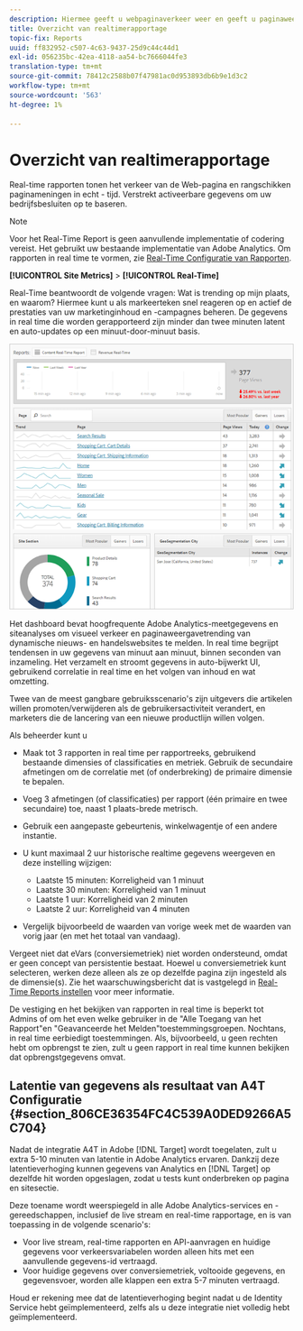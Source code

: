 ```yaml
---
description: Hiermee geeft u webpaginaverkeer weer en geeft u paginaweergaven in real-time weer. Verstrekt activeerbare gegevens om uw bedrijfsbesluiten op te baseren.
title: Overzicht van realtimerapportage
topic-fix: Reports
uuid: ff832952-c507-4c63-9437-25d9c44c44d1
exl-id: 056235bc-42ea-4118-aa54-bc7666044fe3
translation-type: tm+mt
source-git-commit: 78412c2588b07f47981ac0d953893db6b9e1d3c2
workflow-type: tm+mt
source-wordcount: '563'
ht-degree: 1%

---
```


# Overzicht van realtimerapportage

Real-time rapporten tonen het verkeer van de Web-pagina en rangschikken paginameningen in echt - tijd. Verstrekt activeerbare gegevens om uw bedrijfsbesluiten op te baseren.

>[!NOTE]
>
>Voor het Real-Time Report is geen aanvullende implementatie of codering vereist. Het gebruikt uw bestaande implementatie van Adobe Analytics. Om rapporten in real time te vormen, zie [Real-Time Configuratie van Rapporten](/help/components/c-real-time-reporting/t-realtime-admin.md).

**[!UICONTROL Site Metrics]** > **[!UICONTROL Real-Time]**

Real-Time beantwoordt de volgende vragen: Wat is trending op mijn plaats, en waarom? Hiermee kunt u als markeerteken snel reageren op en actief de prestaties van uw marketinginhoud en -campagnes beheren. De gegevens in real time die worden gerapporteerd zijn minder dan twee minuten latent en auto-updates op een minuut-door-minuut basis.

![](assets/report-realtime.png)

Het dashboard bevat hoogfrequente Adobe Analytics-meetgegevens en siteanalyses om visueel verkeer en paginaweergavetrending van dynamische nieuws- en handelswebsites te melden. In real time begrijpt tendensen in uw gegevens van minuut aan minuut, binnen seconden van inzameling. Het verzamelt en stroomt gegevens in auto-bijwerkt UI, gebruikend correlatie in real time en het volgen van inhoud en wat omzetting.

Twee van de meest gangbare gebruiksscenario&#39;s zijn uitgevers die artikelen willen promoten/verwijderen als de gebruikersactiviteit verandert, en marketers die de lancering van een nieuwe productlijn willen volgen.

Als beheerder kunt u

* Maak tot 3 rapporten in real time per rapportreeks, gebruikend bestaande dimensies of classificaties en metriek. Gebruik de secundaire afmetingen om de correlatie met (of onderbreking) de primaire dimensie te bepalen.
* Voeg 3 afmetingen (of classificaties) per rapport (één primaire en twee secundaire) toe, naast 1 plaats-brede metrisch.
* Gebruik een aangepaste gebeurtenis, winkelwagentje of een andere instantie.
* U kunt maximaal 2 uur historische realtime gegevens weergeven en deze instelling wijzigen:

   * Laatste 15 minuten: Korreligheid van 1 minuut
   * Laatste 30 minuten: Korreligheid van 1 minuut
   * Laatste 1 uur: Korreligheid van 2 minuten
   * Laatste 2 uur: Korreligheid van 4 minuten

* Vergelijk bijvoorbeeld de waarden van vorige week met de waarden van vorig jaar (en met het totaal van vandaag).

Vergeet niet dat eVars (conversiemetriek) niet worden ondersteund, omdat er geen concept van persistentie bestaat. Hoewel u conversiemetriek kunt selecteren, werken deze alleen als ze op dezelfde pagina zijn ingesteld als de dimensie(s). Zie het waarschuwingsbericht dat is vastgelegd in [Real-Time Reports instellen](/help/components/c-real-time-reporting/t-realtime-admin.md) voor meer informatie.

De vestiging en het bekijken van rapporten in real time is beperkt tot Admins of om het even welke gebruiker in de &quot;Alle Toegang van het Rapport&quot;en &quot;Geavanceerde het Melden&quot;toestemmingsgroepen. Nochtans, in real time eerbiedigt toestemmingen. Als, bijvoorbeeld, u geen rechten hebt om opbrengst te zien, zult u geen rapport in real time kunnen bekijken dat opbrengstgegevens omvat.

## Latentie van gegevens als resultaat van A4T Configuratie {#section_806CE36354FC4C539A0DED9266A5C704}

Nadat de integratie A4T in Adobe [!DNL Target] wordt toegelaten, zult u extra 5-10 minuten van latentie in Adobe Analytics ervaren. Dankzij deze latentieverhoging kunnen gegevens van Analytics en [!DNL Target] op dezelfde hit worden opgeslagen, zodat u tests kunt onderbreken op pagina en sitesectie.

Deze toename wordt weerspiegeld in alle Adobe Analytics-services en -gereedschappen, inclusief de live stream en real-time rapportage, en is van toepassing in de volgende scenario&#39;s:

* Voor live stream, real-time rapporten en API-aanvragen en huidige gegevens voor verkeersvariabelen worden alleen hits met een aanvullende gegevens-id vertraagd.
* Voor huidige gegevens over conversiemetriek, voltooide gegevens, en gegevensvoer, worden alle klappen een extra 5-7 minuten vertraagd.

Houd er rekening mee dat de latentieverhoging begint nadat u de Identity Service hebt geïmplementeerd, zelfs als u deze integratie niet volledig hebt geïmplementeerd.
